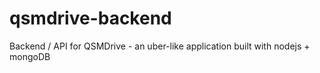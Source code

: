 # qsmdrive-backend
Backend / API for QSMDrive - an uber-like application built with nodejs + mongoDB

